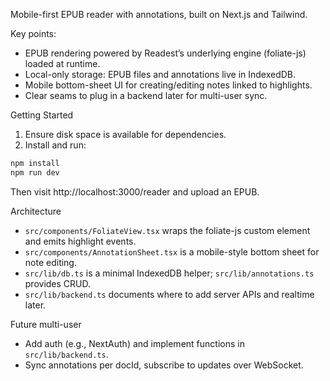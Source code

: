 Mobile-first EPUB reader with annotations, built on Next.js and Tailwind.

Key points:
- EPUB rendering powered by Readest’s underlying engine (foliate-js) loaded at runtime.
- Local-only storage: EPUB files and annotations live in IndexedDB.
- Mobile bottom-sheet UI for creating/editing notes linked to highlights.
- Clear seams to plug in a backend later for multi-user sync.

Getting Started
1) Ensure disk space is available for dependencies.
2) Install and run:

```bash
npm install
npm run dev
```

Then visit http://localhost:3000/reader and upload an EPUB.

Architecture
- `src/components/FoliateView.tsx` wraps the foliate-js <foliate-view> custom element and emits highlight events.
- `src/components/AnnotationSheet.tsx` is a mobile-style bottom sheet for note editing.
- `src/lib/db.ts` is a minimal IndexedDB helper; `src/lib/annotations.ts` provides CRUD.
- `src/lib/backend.ts` documents where to add server APIs and realtime later.

Future multi-user
- Add auth (e.g., NextAuth) and implement functions in `src/lib/backend.ts`.
- Sync annotations per docId, subscribe to updates over WebSocket.

